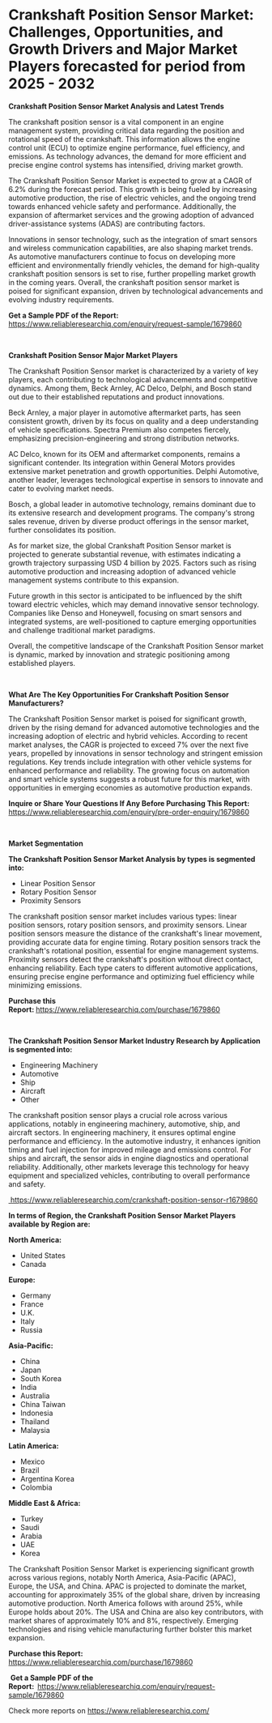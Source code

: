 <p><h1>Crankshaft Position Sensor Market: Challenges, Opportunities, and Growth Drivers and Major Market Players forecasted for period from 2025 - 2032</h1></p><p><strong>Crankshaft Position Sensor Market Analysis and Latest Trends</strong></p>
<p><p>The crankshaft position sensor is a vital component in an engine management system, providing critical data regarding the position and rotational speed of the crankshaft. This information allows the engine control unit (ECU) to optimize engine performance, fuel efficiency, and emissions. As technology advances, the demand for more efficient and precise engine control systems has intensified, driving market growth.</p><p>The Crankshaft Position Sensor Market is expected to grow at a CAGR of 6.2% during the forecast period. This growth is being fueled by increasing automotive production, the rise of electric vehicles, and the ongoing trend towards enhanced vehicle safety and performance. Additionally, the expansion of aftermarket services and the growing adoption of advanced driver-assistance systems (ADAS) are contributing factors. </p><p>Innovations in sensor technology, such as the integration of smart sensors and wireless communication capabilities, are also shaping market trends. As automotive manufacturers continue to focus on developing more efficient and environmentally friendly vehicles, the demand for high-quality crankshaft position sensors is set to rise, further propelling market growth in the coming years. Overall, the crankshaft position sensor market is poised for significant expansion, driven by technological advancements and evolving industry requirements.</p></p>
<p><strong>Get a Sample PDF of the Report:&nbsp;</strong> <a href="https://www.reliableresearchiq.com/enquiry/request-sample/1679860?utm_campaign=2379&utm_medium=2&utm_source=Github&utm_content=ia&utm_term=10022025&utm_id=crankshaft-position-sensor">https://www.reliableresearchiq.com/enquiry/request-sample/1679860</a></p>
<p>&nbsp;</p>
<p><strong>Crankshaft Position Sensor Major Market Players</strong></p>
<p><p>The Crankshaft Position Sensor market is characterized by a variety of key players, each contributing to technological advancements and competitive dynamics. Among them, Beck Arnley, AC Delco, Delphi, and Bosch stand out due to their established reputations and product innovations.</p><p>Beck Arnley, a major player in automotive aftermarket parts, has seen consistent growth, driven by its focus on quality and a deep understanding of vehicle specifications. Spectra Premium also competes fiercely, emphasizing precision-engineering and strong distribution networks.</p><p>AC Delco, known for its OEM and aftermarket components, remains a significant contender. Its integration within General Motors provides extensive market penetration and growth opportunities. Delphi Automotive, another leader, leverages technological expertise in sensors to innovate and cater to evolving market needs.</p><p>Bosch, a global leader in automotive technology, remains dominant due to its extensive research and development programs. The company's strong sales revenue, driven by diverse product offerings in the sensor market, further consolidates its position.</p><p>As for market size, the global Crankshaft Position Sensor market is projected to generate substantial revenue, with estimates indicating a growth trajectory surpassing USD 4 billion by 2025. Factors such as rising automotive production and increasing adoption of advanced vehicle management systems contribute to this expansion.</p><p>Future growth in this sector is anticipated to be influenced by the shift toward electric vehicles, which may demand innovative sensor technology. Companies like Denso and Honeywell, focusing on smart sensors and integrated systems, are well-positioned to capture emerging opportunities and challenge traditional market paradigms.</p><p>Overall, the competitive landscape of the Crankshaft Position Sensor market is dynamic, marked by innovation and strategic positioning among established players.</p></p>
<p>&nbsp;</p>
<p><strong>What Are The Key Opportunities For Crankshaft Position Sensor Manufacturers?</strong></p>
<p><p>The Crankshaft Position Sensor market is poised for significant growth, driven by the rising demand for advanced automotive technologies and the increasing adoption of electric and hybrid vehicles. According to recent market analyses, the CAGR is projected to exceed 7% over the next five years, propelled by innovations in sensor technology and stringent emission regulations. Key trends include integration with other vehicle systems for enhanced performance and reliability. The growing focus on automation and smart vehicle systems suggests a robust future for this market, with opportunities in emerging economies as automotive production expands.</p></p>
<p><strong>Inquire or Share Your Questions If Any Before Purchasing This Report:</strong> <a href="https://www.reliableresearchiq.com/enquiry/pre-order-enquiry/1679860?utm_campaign=2379&utm_medium=2&utm_source=Github&utm_content=ia&utm_term=10022025&utm_id=crankshaft-position-sensor">https://www.reliableresearchiq.com/enquiry/pre-order-enquiry/1679860</a></p>
<p>&nbsp;</p>
<p><strong>Market Segmentation</strong></p>
<p><strong>The Crankshaft Position Sensor Market Analysis by types is segmented into:</strong></p>
<p><ul><li>Linear Position Sensor</li><li>Rotary Position Sensor</li><li>Proximity Sensors</li></ul></p>
<p><p>The crankshaft position sensor market includes various types: linear position sensors, rotary position sensors, and proximity sensors. Linear position sensors measure the distance of the crankshaft's linear movement, providing accurate data for engine timing. Rotary position sensors track the crankshaft's rotational position, essential for engine management systems. Proximity sensors detect the crankshaft's position without direct contact, enhancing reliability. Each type caters to different automotive applications, ensuring precise engine performance and optimizing fuel efficiency while minimizing emissions.</p></p>
<p><strong>Purchase this Report:&nbsp;</strong><a href="https://www.reliableresearchiq.com/purchase/1679860?utm_campaign=2379&utm_medium=2&utm_source=Github&utm_content=ia&utm_term=10022025&utm_id=crankshaft-position-sensor">https://www.reliableresearchiq.com/purchase/1679860</a></p>
<p>&nbsp;</p>
<p><strong>The Crankshaft Position Sensor Market Industry Research by Application is segmented into:</strong></p>
<p><ul><li>Engineering Machinery</li><li>Automotive</li><li>Ship</li><li>Aircraft</li><li>Other</li></ul></p>
<p><p>The crankshaft position sensor plays a crucial role across various applications, notably in engineering machinery, automotive, ship, and aircraft sectors. In engineering machinery, it ensures optimal engine performance and efficiency. In the automotive industry, it enhances ignition timing and fuel injection for improved mileage and emissions control. For ships and aircraft, the sensor aids in engine diagnostics and operational reliability. Additionally, other markets leverage this technology for heavy equipment and specialized vehicles, contributing to overall performance and safety.</p></p>
<p><a href="https://www.reliableresearchiq.com/crankshaft-position-sensor-r1679860?utm_campaign=2379&utm_medium=2&utm_source=Github&utm_content=ia&utm_term=10022025&utm_id=crankshaft-position-sensor">&nbsp;https://www.reliableresearchiq.com/crankshaft-position-sensor-r1679860</a></p>
<p><strong>In terms of Region, the Crankshaft Position Sensor Market Players available by Region are:</strong></p>
<p>
    <p> <strong> North America: </strong>
        <ul>
            <li>United States</li>
            <li>Canada</li>
        </ul>
        </p> 
    <p> <strong> Europe: </strong>
        <ul>
            <li>Germany</li>
            <li>France</li>
            <li>U.K.</li>
            <li>Italy</li>
            <li>Russia</li>
        </ul>
        </p> 
    <p> <strong> Asia-Pacific: </strong>
        <ul>
            <li>China</li>
            <li>Japan</li>
            <li>South Korea</li>
            <li>India</li>
            <li>Australia</li>
            <li>China Taiwan</li>
            <li>Indonesia</li>
            <li>Thailand</li>
            <li>Malaysia</li>
        </ul>
        </p> 
    <p> <strong> Latin America: </strong>
        <ul>
            <li>Mexico</li>
            <li>Brazil</li>
            <li>Argentina Korea</li>
            <li>Colombia</li>
        </ul>
        </p> 
    <p> <strong> Middle East & Africa: </strong>
        <ul>
            <li>Turkey</li>
            <li>Saudi</li>
            <li>Arabia</li>
            <li>UAE</li>
            <li>Korea</li>
        </ul>
    </p>
    </p>
<p><p>The Crankshaft Position Sensor Market is experiencing significant growth across various regions, notably North America, Asia-Pacific (APAC), Europe, the USA, and China. APAC is projected to dominate the market, accounting for approximately 35% of the global share, driven by increasing automotive production. North America follows with around 25%, while Europe holds about 20%. The USA and China are also key contributors, with market shares of approximately 10% and 8%, respectively. Emerging technologies and rising vehicle manufacturing further bolster this market expansion.</p></p>
<p><strong>Purchase this Report: </strong><a href="https://www.reliableresearchiq.com/purchase/1679860?utm_campaign=2379&utm_medium=2&utm_source=Github&utm_content=ia&utm_term=10022025&utm_id=crankshaft-position-sensor">https://www.reliableresearchiq.com/purchase/1679860</a></p>
<p>&nbsp;<strong>Get a Sample PDF of the Report:&nbsp;&nbsp;</strong><a href="https://www.reliableresearchiq.com/enquiry/request-sample/1679860?utm_campaign=2379&utm_medium=2&utm_source=Github&utm_content=ia&utm_term=10022025&utm_id=crankshaft-position-sensor">https://www.reliableresearchiq.com/enquiry/request-sample/1679860</a></p>
<p><strong></strong></p>
<p>Check more reports on <a href="https://www.reliableresearchiq.com/?utm_campaign=2379&utm_medium=2&utm_source=Github&utm_content=ia&utm_term=10022025&utm_id=crankshaft-position-sensor">https://www.reliableresearchiq.com/</a></p>